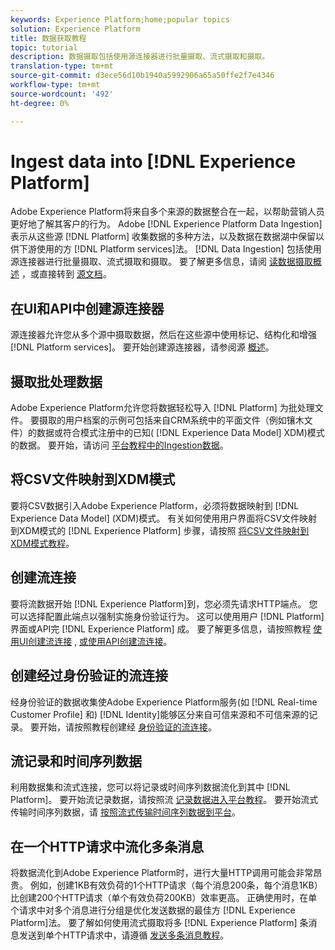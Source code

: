 ```yaml
---
keywords: Experience Platform;home;popular topics
solution: Experience Platform
title: 数据获取教程
topic: tutorial
description: 数据摄取包括使用源连接器进行批量摄取、流式摄取和摄取。
translation-type: tm+mt
source-git-commit: d3ece56d10b1940a5992906a65a50ffe2f7e4346
workflow-type: tm+mt
source-wordcount: '492'
ht-degree: 0%

---
```



# Ingest data into [!DNL Experience Platform]

Adobe Experience Platform将来自多个来源的数据整合在一起，以帮助营销人员更好地了解其客户的行为。 Adobe [!DNL Experience Platform Data Ingestion] 表示从这些源 [!DNL Platform] 收集数据的多种方法，以及数据在数据湖中保留以供下游使用的方 [!DNL Platform services]法。 [!DNL Data Ingestion] 包括使用源连接器进行批量摄取、流式摄取和摄取。 要了解更多信息，请阅 [读数据摄取概述](../ingestion/home.md) ，或直接转到 [源文档](../sources/home.md)。

## 在UI和API中创建源连接器

源连接器允许您从多个源中摄取数据，然后在这些源中使用标记、结构化和增强 [!DNL Platform services]。 要开始创建源连接器，请参阅源 [概述](../sources/home.md)。

## 摄取批处理数据

Adobe Experience Platform允许您将数据轻松导入 [!DNL Platform] 为批处理文件。 要摄取的用户档案的示例可包括来自CRM系统中的平面文件（例如镶木文件）的数据或符合模式注册中的已知( [!DNL Experience Data Model] XDM)模式的数据。 要开始，请访问 [平台教程中的Ingestion数据](../ingestion/tutorials/ingest-batch-data.md)。

## 将CSV文件映射到XDM模式

要将CSV数据引入Adobe Experience Platform，必须将数据映射到 [!DNL Experience Data Model] (XDM)模式。 有关如何使用用户界面将CSV文件映射到XDM模式的 [!DNL Experience Platform] 步骤，请按照 [将CSV文件映射到XDM模式教程](../ingestion/tutorials/map-a-csv-file.md)。

## 创建流连接

要将流数据开始 [!DNL Experience Platform]到，您必须先请求HTTP端点。 您可以选择配置此端点以强制实施身份验证行为。 这可以使用用户 [!DNL Platform] 界面或API完 [!DNL Experience Platform] 成。 要了解更多信息，请按照教程 [使用UI创建流连接](../ingestion/tutorials/create-streaming-connection-ui.md) , [或使用API创建流连接](../ingestion/tutorials/create-streaming-connection.md)。

## 创建经过身份验证的流连接

经身份验证的数据收集使Adobe Experience Platform服务(如 [!DNL Real-time Customer Profile] 和) [!DNL Identity]能够区分来自可信来源和不可信来源的记录。 要开始，请按照教程创建经 [身份验证的流连接](../ingestion/tutorials/create-authenticated-streaming-connection.md)。

## 流记录和时间序列数据

利用数据集和流式连接，您可以将记录或时间序列数据流化到其中 [!DNL Platform]。 要开始流记录数据，请按照流 [记录数据进入平台教程](../ingestion/tutorials/streaming-record-data.md)。 要开始流式传输时间序列数据，请 [按照流式传输时间序列数据到平台](../ingestion/tutorials/streaming-time-series-data.md)。

## 在一个HTTP请求中流化多条消息

将数据流化到Adobe Experience Platform时，进行大量HTTP调用可能会非常昂贵。 例如，创建1KB有效负荷的1个HTTP请求（每个消息200条，每个消息1KB）比创建200个HTTP请求（单个有效负荷200KB）效率更高。 正确使用时，在单个请求中对多个消息进行分组是优化发送数据的最佳方 [!DNL Experience Platform]法。 要了解如何使用流式摄取将多 [!DNL Experience Platform] 条消息发送到单个HTTP请求中，请遵循 [发送多条消息教程](../ingestion/tutorials/streaming-multiple-messages.md)。



